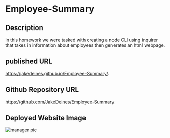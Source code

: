 # Employee-Summary


## Description
in this homework we were tasked with creating a node CLI using inquirer that takes in information about employees then generates an html webpage.






## published URL
https://jakedeines.github.io/Employee-Summary/.
## Github Repository URL
https://github.com/JakeDeines/Employee-Summary

## Deployed Website Image
![manager pic](https://user-images.githubusercontent.com/67669417/104141103-df6bfd80-5369-11eb-9491-75b0dd102aba.PNG)


